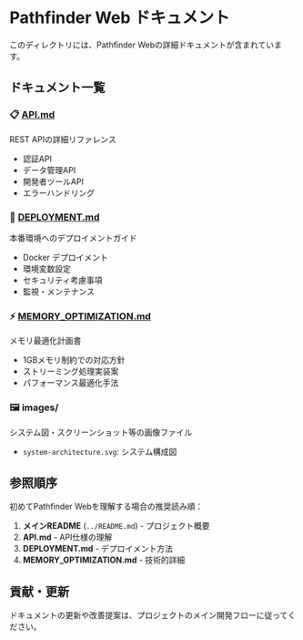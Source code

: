 # Pathfinder Web ドキュメント

このディレクトリには、Pathfinder Webの詳細ドキュメントが含まれています。

## ドキュメント一覧

### 📋 [API.md](API.md)
REST APIの詳細リファレンス
- 認証API
- データ管理API  
- 開発者ツールAPI
- エラーハンドリング

### 🚀 [DEPLOYMENT.md](DEPLOYMENT.md)
本番環境へのデプロイメントガイド
- Docker デプロイメント
- 環境変数設定
- セキュリティ考慮事項
- 監視・メンテナンス

### ⚡ [MEMORY_OPTIMIZATION.md](MEMORY_OPTIMIZATION.md)
メモリ最適化計画書
- 1GBメモリ制約での対応方針
- ストリーミング処理実装案
- パフォーマンス最適化手法

### 🖼️ images/
システム図・スクリーンショット等の画像ファイル
- `system-architecture.svg`: システム構成図

## 参照順序

初めてPathfinder Webを理解する場合の推奨読み順：

1. **メインREADME** (`../README.md`) - プロジェクト概要
2. **API.md** - API仕様の理解
3. **DEPLOYMENT.md** - デプロイメント方法
4. **MEMORY_OPTIMIZATION.md** - 技術的詳細

## 貢献・更新

ドキュメントの更新や改善提案は、プロジェクトのメイン開発フローに従ってください。